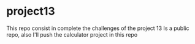 # project13
This repo consist in complete the challenges of the project 13
Is a public repo, also I'll push the calculator project in this repo
